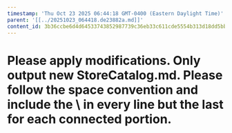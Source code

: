 ```yaml
---
timestamp: 'Thu Oct 23 2025 06:44:18 GMT-0400 (Eastern Daylight Time)'
parent: '[[../20251023_064418.de23882a.md]]'
content_id: 3b36ccbe6d4d64533743852987739c36eb33c611cde5554b313d18dd5bb3d3e6
---
```


# Please apply modifications. Only output new StoreCatalog.md. Please follow the space convention and include the \ in every line but the last for each connected portion.
